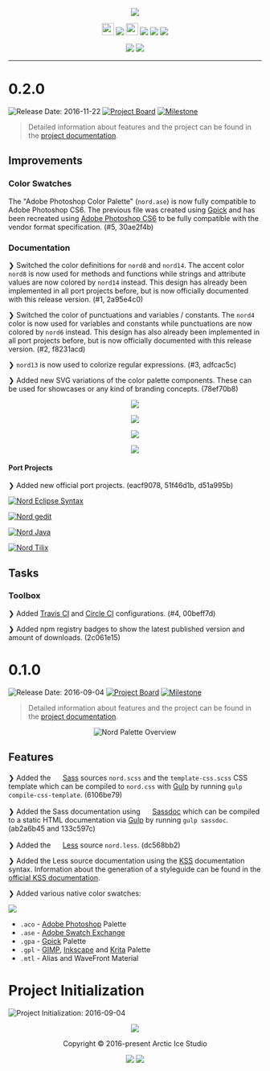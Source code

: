 <p align="center"><img src="https://cdn.rawgit.com/arcticicestudio/nord/develop/src/assets/nord-logo-banner.svg"/></p>

<p align="center"><img src="https://assets-cdn.github.com/favicon.ico" width=24 height=24/> <a href="https://github.com/arcticicestudio/nord/releases/latest"><img src="https://img.shields.io/github/release/arcticicestudio/nord.svg?style=flat-square"/></a> <img src="https://www.npmjs.com/static/images/touch-icons/favicon-32x32.png" width=24 height=24/> <a href="https://www.npmjs.com/package/nord"><img src="https://img.shields.io/npm/v/nord.svg?style=flat-square"/></a> <a href="https://www.npmjs.com/package/nord"><img src="https://img.shields.io/npm/dt/nord.svg?style=flat-square"/></a> <a href="https://www.npmjs.com/package/nord"><img src="https://img.shields.io/npm/dm/nord.svg?style=flat-square"/></a></p>

<p align="center"><a href="https://arcticicestudio.github.io/nord"><img src="https://img.shields.io/badge/Docs-0.2.0-5E81AC.svg?style=flat-square"/></a> <a href="https://arcticicestudio.github.io/nord/sassdoc"><img src="https://img.shields.io/badge/SassDoc-0.2.0-5E81AC.svg?style=flat-square"/></a></p>

---

# 0.2.0

![Release Date: 2016-11-22](https://img.shields.io/badge/Release_Date-2016--11--22-88C0D0.svg?style=flat-square) [![Project Board](https://img.shields.io/badge/Project_Board-0.2.0-88C0D0.svg?style=flat-square)](https://github.com/arcticicestudio/nord/projects/3) [![Milestone](https://img.shields.io/badge/Milestone-0.2.0-88C0D0.svg?style=flat-square)](https://github.com/arcticicestudio/nord/milestone/2)

> Detailed information about features and the project can be found in the [project documentation][ghio-docs].

## Improvements

### Color Swatches

The "Adobe Photoshop Color Palette" (`nord.ase`) is now fully compatible to Adobe Photoshop CS6. The previous file was created using [Gpick][gpick] and has been recreated using [Adobe Photoshop CS6][adobe-photoshop] to be fully compatible with the vendor format specification. (#5, 30ae2f4b)

### Documentation

❯ Switched the color definitions for `nord8` and `nord14`. The accent color `nord8` is now used for methods and functions while strings and attribute values are now colored by `nord14` instead. This design has already been implemented in all port projects before, but is now officially documented with this release version. (#1, 2a95e4c0)


❯ Switched the color of punctuations and variables / constants. The `nord4` color is now used for variables and constants while punctuations are now colored by `nord6` instead. This design has also already been implemented in all port projects before, but is now officially documented with this release version. (#2, f8231acd)

❯ `nord13` is now used to colorize regular expressions. (#3, adfcac5c)

❯ Added new SVG variations of the color palette components. These can be used for showcases or any kind of branding concepts. (78ef70b8)

<p align="center"><img src="https://cdn.rawgit.com/arcticicestudio/nord/develop/src/assets/nord-component-polar-night.svg"/></p>

<p align="center"><img src="https://cdn.rawgit.com/arcticicestudio/nord/develop/src/assets/nord-component-snow-storm.svg"/></p>

<p align="center"><img src="https://cdn.rawgit.com/arcticicestudio/nord/develop/src/assets/nord-component-frost.svg"/></p>

<p align="center"><img src="https://cdn.rawgit.com/arcticicestudio/nord/develop/src/assets/nord-component-aurora.svg"/></p>

#### Port Projects

❯ Added new official port projects. (eacf9078, 51f46d1b, d51a995b)

[![Nord Eclipse Syntax][assets-port-banner-eclipse-syntax]][gh-repo-nord-eclipse-syntax]

[![Nord gedit][assets-port-banner-gedit]][gh-repo-nord-gedit]

[![Nord Java][assets-port-banner-java]][gh-repo-nord-java]

[![Nord Tilix][assets-port-banner-tilix]][gh-repo-nord-tilix]

## Tasks

### Toolbox

❯ Added [Travis CI][ci-travisci] and [Circle CI][ci-circleci] configurations. (#4, 00beff7d)

❯ Added npm registry badges to show the latest published version and amount of downloads. (2c061e15)

# 0.1.0

![Release Date: 2016-09-04](https://img.shields.io/badge/Release_Date-2016--09--04-88C0D0.svg?style=flat-square) [![Project Board](https://img.shields.io/badge/Project_Board-0.1.0-88C0D0.svg?style=flat-square)](https://github.com/arcticicestudio/nord/projects/2) [![Milestone](https://img.shields.io/badge/Milestone-0.1.0-88C0D0.svg?style=flat-square)](https://github.com/arcticicestudio/nord/milestone/1)

> Detailed information about features and the project can be found in the [project documentation][ghio-docs].

<p align="center"><img src="https://cdn.rawgit.com/arcticicestudio/nord/develop/src/assets/nord-overview.svg" alt="Nord Palette Overview"/></p>

## Features

❯ Added the <img src="http://sass-lang.com/favicon.ico" width=16 height=16 /> [Sass][sass] sources `nord.scss` and the `template-css.scss` CSS template which can be compiled to `nord.css` with [Gulp][gulp] by running `gulp compile-css-template`. (6106be79)

❯ Added the Sass documentation using <img src="http://sassdoc.com/favicon.png" width=16 height=16 /> [Sassdoc][sassdoc] which can be compiled to a static HTML documentation via [Gulp][gulp] by running `gulp sassdoc`. (ab2a6b45 and 133c597c)

❯ Added the <img src="http://lesscss.org/public/ico/favicon.ico" width=16 height=16 /> [Less][less] source `nord.less`. (dc568bb2)

❯ Added the Less source documentation using the [KSS][kss] documentation syntax. Information about the generation of a styleguide can be found in the [official KSS documentation][kss-doc-styleguide].

❯ Added various native color swatches:

![][assets-color-swatch]

* `.aco` - [Adobe Photoshop][adobe-photoshop] Palette
* `.ase` - [Adobe Swatch Exchange][adobe-help-color-swatches]
* `.gpa` - [Gpick][gpick] Palette
* `.gpl` - [GIMP][gimp-doc-color-palette], [Inkscape][inkscape-wiki-color-palette] and [Krita][krita-doc-color-palette] Palette
* `.mtl` - Alias and WaveFront Material

# Project Initialization

![Project Initialization: 2016-09-04](https://img.shields.io/badge/Project_Initialization-2016--09--04-88C0D0.svg?style=flat-square)

<p align="center"><img src="https://cdn.rawgit.com/arcticicestudio/nord/develop/src/assets/banner-footer-mountains.svg" /></p>

<p align="center">Copyright &copy; 2016-present Arctic Ice Studio</p>

<p align="center"><a href="https://github.com/arcticicestudio/nord/blob/develop/LICENSE.md"><img src="https://img.shields.io/badge/License-MIT-5E81AC.svg?style=flat-square"/></a> <a href="https://creativecommons.org/licenses/by-sa/4.0"><img src="https://img.shields.io/badge/License-CC_BY--SA_4.0-5E81AC.svg?style=flat-square"/></a></p>

[adobe-help-color-swatches]: https://helpx.adobe.com/illustrator/using/using-creating-swatches.html
[adobe-photoshop]: http://adobe.com/products/photoshop
[apple-macos-design-guidelines-color]: https://developer.apple.com/macos/human-interface-guidelines/visual-design/color
[assets-color-swatch]: https://cdn.rawgit.com/arcticicestudio/nord/develop/src/assets/icon-color-swatch.svg
[assets-port-banner-eclipse-syntax]: https://cdn.rawgit.com/arcticicestudio/nord/develop/src/assets/nord-eclipse-syntax-banner.svg
[assets-port-banner-gedit]: https://cdn.rawgit.com/arcticicestudio/nord/develop/src/assets/nord-gedit-banner.svg
[assets-port-banner-java]: https://cdn.rawgit.com/arcticicestudio/nord/develop/src/assets/nord-java-banner.svg
[assets-port-banner-tilix]: https://cdn.rawgit.com/arcticicestudio/nord/develop/src/assets/nord-tilix-banner.svg
[ci-circleci]: https://circleci.com/gh/arcticicestudio/nord
[ci-travisci]: https://travis-ci.org/arcticicestudio/nord
[gh-repo-nord-eclipse-syntax]: https://github.com/arcticicestudio/nord-eclipse-syntax
[gh-repo-nord-gedit]: https://github.com/arcticicestudio/nord-gedit
[gh-repo-nord-java]: https://github.com/arcticicestudio/nord-java
[gh-repo-nord-tilix]: https://github.com/arcticicestudio/nord-tilix
[ghio-docs]: https://arcticicestudio.github.io/nord
[gimp-doc-color-palette]: https://docs.gimp.org/en/gimp-concepts-palettes.html
[gpick]: http://gpick.org
[gulp]: http://gulpjs.com
[inkscape-wiki-color-palette]: http://wiki.inkscape.org/wiki/index.php/ColorPalette
[krita-doc-color-palette]: https://docs.krita.org/Palette
[kss]: http://warpspire.com/kss
[kss-doc-styleguide]: http://warpspire.com/kss/styleguides
[less]: http://lesscss.org
[sass]: http://sass-lang.com
[sassdoc]: http://sassdoc.com
